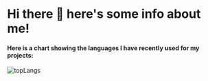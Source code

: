 # Hi there 👋 here's some info about me!

#### Here is a chart showing the languages I have recently used for my projects:

![topLangs](https://github-readme-stats-ochre-zeta.vercel.app/api/top-langs/?username=jtolentino1&hide_title=true&card_width=500)
